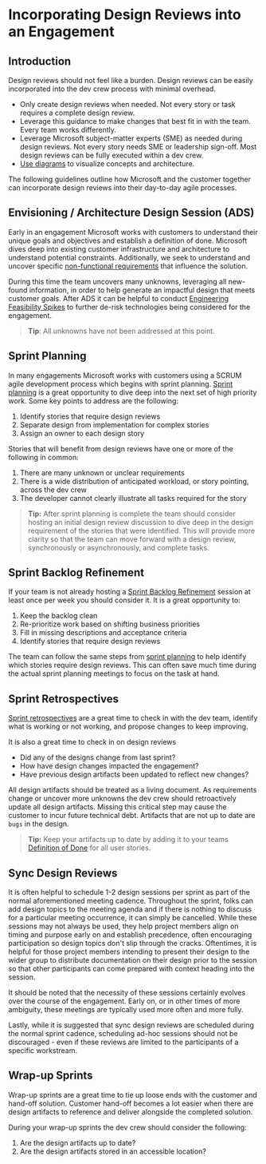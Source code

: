 # Incorporating Design Reviews into an Engagement

## Introduction

Design reviews should not feel like a burden. Design reviews can be easily incorporated into the dev crew process with minimal overhead.

- Only create design reviews when needed. Not every story or task requires a complete design review.
- Leverage this guidance to make changes that best fit in with the team. Every team works differently.
- Leverage Microsoft subject-matter experts (SME) as needed during design reviews. Not every story needs SME or leadership sign-off. Most design reviews can be fully executed within a dev crew.
- [Use diagrams](./preferred_diagram_tooling.md) to visualize concepts and architecture.

The following guidelines outline how Microsoft and the customer together can incorporate design reviews into their day-to-day agile processes.

## Envisioning / Architecture Design Session (ADS)

Early in an engagement Microsoft works with customers to understand their unique goals and objectives and establish a definition of done. Microsoft dives deep into existing customer infrastructure and architecture to understand potential constraints. Additionally, we seek to understand and uncover specific [non-functional requirements](../../design_patterns/non_functional_requirements_capture_guide.md) that influence the solution.

During this time the team uncovers many unknowns, leveraging all new-found information, in order to help generate an impactful design that meets customer goals. After ADS it can be helpful to conduct [Engineering Feasibility Spikes](../recipes/engineering_feasibility_spikes.md) to further de-risk technologies being considered for the engagement.

> **Tip**: All unknowns have not been addressed at this point.

## Sprint Planning

In many engagements Microsoft works with customers using a SCRUM agile development process which begins with sprint planning. [Sprint planning](../../../agile_development/core_expectations/README.md) is a great opportunity to dive deep into the next set of high priority work. Some key points to address are the following:

1. Identify stories that require design reviews
1. Separate design from implementation for complex stories
1. Assign an owner to each design story

Stories that will benefit from design reviews have one or more of the following in common:

1. There are many unknown or unclear requirements
1. There is a wide distribution of anticipated workload, or story pointing, across the dev crew
1. The developer cannot clearly illustrate all tasks required for the story

> **Tip:** After sprint planning is complete the team should consider hosting an initial design review discussion to dive deep in the design requirement of the stories that were identified. This will provide more clarity so that the team can move forward with a design review, synchronously or asynchronously, and complete tasks.

## Sprint Backlog Refinement

If your team is not already hosting a [Sprint Backlog Refinement](../../../agile_development/advanced_topics/backlog_management/README.md) session at least once per week you should consider it. It is a great opportunity to:

1. Keep the backlog clean
1. Re-prioritize work based on shifting business priorities
1. Fill in missing descriptions and acceptance criteria
1. Identify stories that require design reviews

The team can follow the same steps from [sprint planning](#sprint_planning) to help identify which stories require design reviews. This can often save much time during the actual sprint planning meetings to focus on the task at hand.

## Sprint Retrospectives

[Sprint retrospectives](../../../agile_development/core_expectations/README.md) are a great time to check in with the dev team, identify what is working or not working, and propose changes to keep improving.

It is also a great time to check in on design reviews

- Did any of the designs change from last sprint?
- How have design changes impacted the engagement?
- Have previous design artifacts been updated to reflect new changes?

All design artifacts should be treated as a living document. As requirements change or uncover more unknowns the dev crew should retroactively update all design artifacts. Missing this critical step may cause the customer to incur future technical debt. Artifacts that are not up to date are `bugs` in the design.

> **Tip:** Keep your artifacts up to date by adding it to your teams [Definition of Done](../../../agile_development/advanced_topics/team_agreements/definition_of_done.md) for all user stories.

## Sync Design Reviews

It is often helpful to schedule 1-2 design sessions per sprint as part of the normal aforementioned meeting cadence.
Throughout the sprint, folks can add design topics to the meeting agenda and if there is nothing to discuss for a particular meeting occurrence, it can simply be cancelled.
While these sessions may not always be used, they help project members align on timing and purpose early on and establish precedence, often encouraging participation so design topics don't slip through the cracks.
Oftentimes, it is helpful for those project members intending to present their design to the wider group to distribute documentation on their design prior to the session so that other participants can come prepared with context heading into the session.

It should be noted that the necessity of these sessions certainly evolves over the course of the engagement.
Early on, or in other times of more ambiguity, these meetings are typically used more often and more fully.

Lastly, while it is suggested that sync design reviews are scheduled during the normal sprint cadence, scheduling ad-hoc sessions should not be discouraged - even if these reviews are limited to the participants of a specific workstream.

## Wrap-up Sprints

Wrap-up sprints are a great time to tie up loose ends with the customer and hand-off solution. Customer hand-off becomes a lot easier when there are design artifacts to reference and deliver alongside the completed solution.

During your wrap-up sprints the dev crew should consider the following:

1. Are the design artifacts up to date?
1. Are the design artifacts stored in an accessible location?

